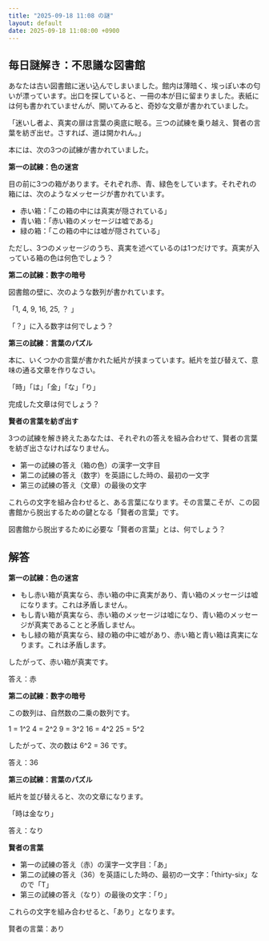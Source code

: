 ```yaml
---
title: "2025-09-18 11:08 の謎"
layout: default
date: 2025-09-18 11:08:00 +0900
---
```

## 毎日謎解き：不思議な図書館

あなたは古い図書館に迷い込んでしまいました。館内は薄暗く、埃っぽい本の匂いが漂っています。出口を探していると、一冊の本が目に留まりました。表紙には何も書かれていませんが、開いてみると、奇妙な文章が書かれていました。

「迷いし者よ、真実の扉は言葉の奥底に眠る。三つの試練を乗り越え、賢者の言葉を紡ぎ出せ。さすれば、道は開かれん。」

本には、次の3つの試練が書かれていました。

**第一の試練：色の迷宮**

目の前に3つの箱があります。それぞれ赤、青、緑色をしています。それぞれの箱には、次のようなメッセージが書かれています。

*   赤い箱：「この箱の中には真実が隠されている」
*   青い箱：「赤い箱のメッセージは嘘である」
*   緑の箱：「この箱の中には嘘が隠されている」

ただし、3つのメッセージのうち、真実を述べているのは1つだけです。真実が入っている箱の色は何色でしょう？

**第二の試練：数字の暗号**

図書館の壁に、次のような数列が書かれています。

「1, 4, 9, 16, 25, ？ 」

「？」に入る数字は何でしょう？

**第三の試練：言葉のパズル**

本に、いくつかの言葉が書かれた紙片が挟まっています。紙片を並び替えて、意味の通る文章を作りなさい。

「時」「は」「金」「な」「り」

完成した文章は何でしょう？

**賢者の言葉を紡ぎ出す**

3つの試練を解き終えたあなたは、それぞれの答えを組み合わせて、賢者の言葉を紡ぎ出さなければなりません。

*   第一の試練の答え（箱の色）の漢字一文字目
*   第二の試練の答え（数字）を英語にした時の、最初の一文字
*   第三の試練の答え（文章）の最後の文字

これらの文字を組み合わせると、ある言葉になります。その言葉こそが、この図書館から脱出するための鍵となる「賢者の言葉」です。

図書館から脱出するために必要な「賢者の言葉」とは、何でしょう？

## 解答

**第一の試練：色の迷宮**

*   もし赤い箱が真実なら、赤い箱の中に真実があり、青い箱のメッセージは嘘になります。これは矛盾しません。
*   もし青い箱が真実なら、赤い箱のメッセージは嘘になり、青い箱のメッセージが真実であることと矛盾しません。
*   もし緑の箱が真実なら、緑の箱の中に嘘があり、赤い箱と青い箱は真実になります。これは矛盾します。

したがって、赤い箱が真実です。

答え：赤

**第二の試練：数字の暗号**

この数列は、自然数の二乗の数列です。

1 = 1^2
4 = 2^2
9 = 3^2
16 = 4^2
25 = 5^2

したがって、次の数は 6^2 = 36 です。

答え：36

**第三の試練：言葉のパズル**

紙片を並び替えると、次の文章になります。

「時は金なり」

答え：なり

**賢者の言葉**

*   第一の試練の答え（赤）の漢字一文字目：「あ」
*   第二の試練の答え（36）を英語にした時の、最初の一文字：「thirty-six」なので「T」
*   第三の試練の答え（なり）の最後の文字：「り」

これらの文字を組み合わせると、「あり」となります。

賢者の言葉：あり
